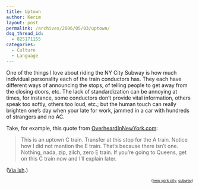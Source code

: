 ```yaml
---
title: Uptown
author: Kerim
layout: post
permalink: /archives/2006/05/03/uptown/
dsq_thread_id:
  - 825171155
categories:
  - Culture
  - Language
---
```

One of the things I love about riding the NY City Subway is how much individual personality each of the train conductors has. They each have different ways of announcing the stops, of telling people to get away from the closing doors, etc. The lack of standardization can be annoying at times, for instance, some conductors don&#8217;t provide vital information, others speak too softly, others too loud, etc.; but the human touch can really brighten one&#8217;s day when your late for work, jammed in a car with hundreds of strangers and no AC.

Take, for example, this quote from <a href="http://www.overheardinnewyork.com/archives/005299.html" onclick="_gaq.push(['_trackEvent', 'outbound-article', 'http://www.overheardinnewyork.com/archives/005299.html', 'OverheardInNewYork.com']);" >OverheardInNewYork.com</a>:

> This is an uptown C train. Transfer at this stop for the A train. Notice how I did not mention the E train. That&#8217;s because there isn&#8217;t one. Nothing, nada, zip, zilch, zero E train. If you&#8217;re going to Queens, get on this C train now and I&#8217;ll explain later. 

(<a href="http://triptronix.net/ishbadiddle/archives/2006/05/03/12.17.26/" onclick="_gaq.push(['_trackEvent', 'outbound-article', 'http://triptronix.net/ishbadiddle/archives/2006/05/03/12.17.26/', 'Via Ish']);" >Via Ish</a>.)  
<!-- technorati tags start -->

<div style="text-align:right;">
  <span style="font-size:x-small;">{<a href="http://www.technorati.com/tag/new york city" onclick="_gaq.push(['_trackEvent', 'outbound-article', 'http://www.technorati.com/tag/new york city', 'new york city']);"  rel="tag">new york city</a>, <a href="http://www.technorati.com/tag/subway" onclick="_gaq.push(['_trackEvent', 'outbound-article', 'http://www.technorati.com/tag/subway', 'subway']);"  rel="tag">subway</a>}</span>


<!-- technorati tags end -->

